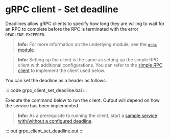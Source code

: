 # gRPC client - Set deadline

Deadlines allow gRPC clients to specify how long they are willing to wait for an RPC to complete before the RPC is terminated with the error `DEADLINE_EXCEEDED`.

>**Info:** For more information on the underlying module, see the [`grpc` module](https://lib.ballerina.io/ballerina/grpc/latest/).

>**Info:** Setting up the client is the same as setting up the simple RPC client with additional configurations. You can refer to the [simple RPC client](/learn/by-example/grpc-client-simple/) to implement the client used below.

You can set the deadline as a header as follows.

::: code grpc_client_set_deadline.bal :::

Execute the command below to run the client. Output will depend on how the service has been implemented.

>**Info:** As a prerequisite to running the client, start a [sample service with/without a configured deadline](/learn/by-example/grpc-service-set-deadline/).

::: out grpc_client_set_deadline.out :::
